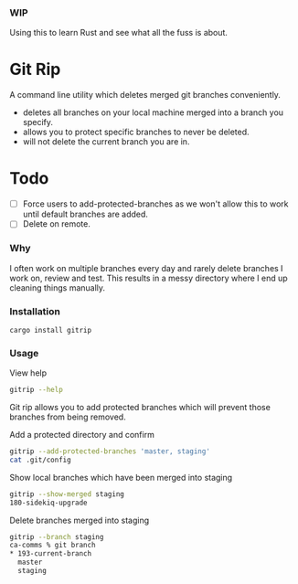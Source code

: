 ### WIP

Using this to learn Rust and see what all the fuss is about.

# Git Rip

A command line utility which deletes merged git branches conveniently.

 - deletes all branches on your local machine merged into a branch you specify.
 - allows you to protect specific branches to never be deleted.
 - will not delete the current branch you are in.

# Todo

- [ ] Force users to add-protected-branches as we won't allow this to work until default branches are added.
- [ ] Delete on remote. 

### Why

I often work on multiple branches every day and rarely delete branches I work on, review and test. This results in a messy directory where I end up cleaning things manually.

### Installation

`cargo install gitrip`

### Usage

View help
```sh
gitrip --help
```

Git rip allows you to add protected branches which will prevent those branches from being removed.

Add a protected directory and confirm
```sh
gitrip --add-protected-branches 'master, staging'
cat .git/config
```

Show local branches which have been merged into staging
```sh
gitrip --show-merged staging
180-sidekiq-upgrade
```

Delete branches merged into staging
```sh
gitrip --branch staging
ca-comms % git branch
* 193-current-branch
  master
  staging
```
